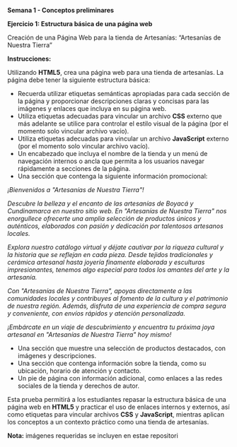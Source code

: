 **Semana 1 - Conceptos preliminares**

**Ejercicio 1: Estructura básica de una página web**

Creación de una Página Web para la tienda de Artesanías: “Artesanías de Nuestra Tierra”

**Instrucciones:**

Utilizando **HTML5**, crea una página web para una tienda de artesanías. La página debe tener la siguiente estructura básica:

- Recuerda utilizar etiquetas semánticas apropiadas para cada sección de la página y proporcionar descripciones claras y concisas para las imágenes y enlaces que incluya en su página web.
- Utiliza etiquetas adecuadas para vincular un archivo **CSS** externo que más adelante se utilice para controlar el estilo visual de la página (por el momento solo vincular archivo vacío).
- Utiliza etiquetas adecuadas para vincular un archivo **JavaScript** externo (por el momento solo vincular archivo vacío).
- Un encabezado que incluya el nombre de la tienda y un menú de navegación internos o ancla que permita a los usuarios navegar rápidamente a secciones de la página.
- Una sección que contenga la siguiente información promocional:

*¡Bienvenidos a "Artesanías de Nuestra Tierra"!*

*Descubre la belleza y el encanto de las artesanías de Boyacá y Cundinamarca en nuestro sitio web. En "Artesanías de Nuestra Tierra" nos enorgullece ofrecerte una amplia selección de productos únicos y auténticos, elaborados con pasión y dedicación por talentosos artesanos locales.*

*Explora nuestro catálogo virtual y déjate cautivar por la riqueza cultural y la historia que se reflejan en cada pieza. Desde tejidos tradicionales y cerámica artesanal hasta joyería finamente elaborada y esculturas impresionantes, tenemos algo especial para todos los amantes del arte y la artesanía.*

*Con "Artesanías de Nuestra Tierra", apoyas directamente a las comunidades locales y contribuyes al fomento de la cultura y el patrimonio de nuestra región. Además, disfruta de una experiencia de compra segura y conveniente, con envíos rápidos y atención personalizada.*

*¡Embárcate en un viaje de descubrimiento y encuentra tu próxima joya artesanal en "Artesanías de Nuestra Tierra" hoy mismo!*

- Una sección que muestre una selección de productos destacados, con imágenes y descripciones.
- Una sección que contenga información sobre la tienda, como su ubicación, horario de atención y contacto.
- Un pie de página con información adicional, como enlaces a las redes sociales de la tienda y derechos de autor.

Esta prueba permitirá a los estudiantes repasar la estructura básica de una página web en **HTML5** y practicar el uso de enlaces internos y externos, así como etiquetas para vincular archivos **CSS** y **JavaScript**, mientras aplican los conceptos a un contexto práctico como una tienda de artesanías.

**Nota:** imágenes requeridas se incluyen en estae repositori
